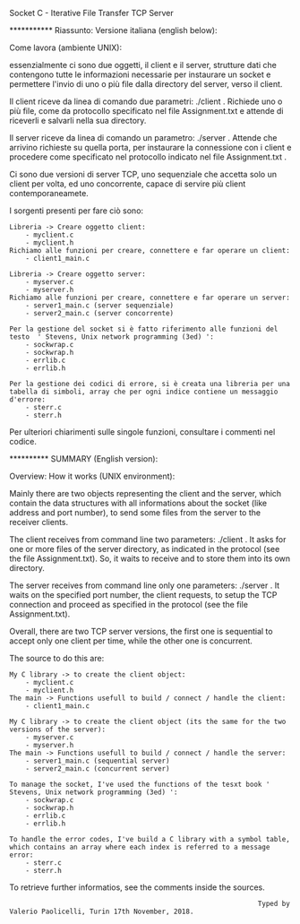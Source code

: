 Socket C - Iterative File Transfer TCP Server

*********** Riassunto: Versione italiana (english below):

Come lavora (ambiente UNIX):

essenzialmente ci sono due oggetti, il client e il server, strutture dati che contengono tutte le informazioni necessarie per instaurare
un socket e permettere l'invio di uno o più file dalla directory del server, verso il client.

Il client riceve da linea di comando due parametri: ./client <server address> <port number> .
Richiede uno o più file, come da protocollo specificato nel file Assignment.txt e attende di riceverli e salvarli nella sua directory.

Il server riceve da linea di comando un parametro: ./server <port number> .
Attende che arrivino richieste su quella porta, per instaurare la connessione con i client e procedere come specificato nel protocollo
indicato nel file Assignment.txt .

Ci sono due versioni di server TCP, uno sequenziale che accetta solo un client per volta, ed uno concorrente, capace di servire più client
contemporaneamete.

I sorgenti presenti per fare ciò sono:

    Libreria -> Creare oggetto client:
        - myclient.c
        - myclient.h
    Richiamo alle funzioni per creare, connettere e far operare un client:
        - client1_main.c

    Libreria -> Creare oggetto server:
        - myserver.c
        - myserver.h
    Richiamo alle funzioni per creare, connettere e far operare un server:
        - server1_main.c (server sequenziale)
        - server2_main.c (server concorrente)

    Per la gestione del socket si è fatto riferimento alle funzioni del testo  ' Stevens, Unix network programming (3ed) ':
        - sockwrap.c
        - sockwrap.h
        - errlib.c
        - errlib.h

    Per la gestione dei codici di errore, si è creata una libreria per una tabella di simboli, array che per ogni indice contiene un messaggio d'errore:
        - sterr.c
        - sterr.h

Per ulteriori chiarimenti sulle singole funzioni, consultare i commenti nel codice.

********** SUMMARY (English version): 

Overview: How it works (UNIX environment):

Mainly there are two objects representing the client and the server, which contain the data structures with all informations about the socket 
(like address and port number), to send some files from the server to the receiver clients.

The client receives from command line two parameters: ./client <server address> <port number> .
It asks for one or more files of the server directory, as indicated in the protocol (see the file Assignment.txt).
So, it waits to receive and to store them into its own directory.

The server receives from command line only one parameters: ./server <port number> .
It waits on the specified port number, the client requests, to setup the TCP connection and proceed as specified in the protocol (see the file Assignment.txt).

Overall, there are two TCP server versions, the first one is sequential to accept only one client per time, while the other one is concurrent.

The source to do this are:

    My C library -> to create the client object:
        - myclient.c
        - myclient.h
    The main -> Functions usefull to build / connect / handle the client: 
        - client1_main.c

    My C library -> to create the client object (its the same for the two versions of the server):
        - myserver.c
        - myserver.h
    The main -> Functions usefull to build / connect / handle the server: 
        - server1_main.c (sequential server)
        - server2_main.c (concurrent server)

    To manage the socket, I've used the functions of the tesxt book ' Stevens, Unix network programming (3ed) ':
        - sockwrap.c
        - sockwrap.h
        - errlib.c
        - errlib.h

    To handle the error codes, I've build a C library with a symbol table, which contains an array where each index is referred to a message error:
        - sterr.c
        - sterr.h

To retrieve further informatios, see the comments inside the sources.

                                                                  Typed by Valerio Paolicelli, Turin 17th November, 2018.